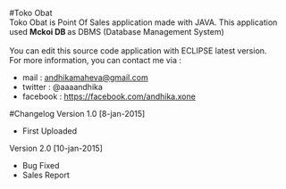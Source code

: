#Toko Obat
<br/> Toko Obat is Point Of Sales application made with JAVA. This application used <b> Mckoi DB </b> as DBMS (Database Management System)<br/>
<br/> You can edit this source code application with ECLIPSE latest version.
<br/> For more information, you can contact me via :
* mail : andhikamaheva@gmail.com
* twitter : @aaaandhika
* facebook : https://facebook.com/andhika.xone


#Changelog
Version 1.0 [8-jan-2015]
* First Uploaded

Version 2.0 [10-jan-2015]
* Bug Fixed
* Sales Report